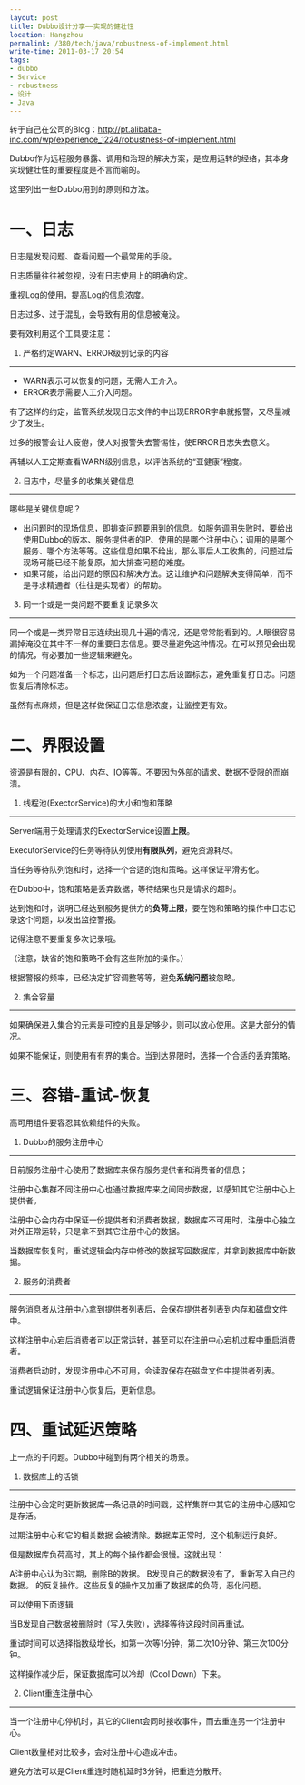 ```yaml
---
layout: post
title: Dubbo设计分享——实现的健壮性
location: Hangzhou
permalink: /380/tech/java/robustness-of-implement.html
write-time: 2011-03-17 20:54
tags:
- dubbo
- Service
- robustness
- 设计
- Java
---
```


转于自己在公司的Blog：<http://pt.alibaba-inc.com/wp/experience_1224/robustness-of-implement.html>

Dubbo作为远程服务暴露、调用和治理的解决方案，是应用运转的经络，其本身实现健壮性的重要程度是不言而喻的。

这里列出一些Dubbo用到的原则和方法。

一、日志
======================

日志是发现问题、查看问题一个最常用的手段。

日志质量往往被忽视，没有日志使用上的明确约定。

重视Log的使用，提高Log的信息浓度。

日志过多、过于混乱，会导致有用的信息被淹没。

要有效利用这个工具要注意：

1. 严格约定WARN、ERROR级别记录的内容
--------------------------------------------

- WARN表示可以恢复的问题，无需人工介入。
- ERROR表示需要人工介入问题。

有了这样的约定，监管系统发现日志文件的中出现ERROR字串就报警，又尽量减少了发生。

过多的报警会让人疲倦，使人对报警失去警惕性，使ERROR日志失去意义。

再辅以人工定期查看WARN级别信息，以评估系统的“亚健康”程度。

2. 日志中，尽量多的收集关键信息
----------------------------------

哪些是关键信息呢？

- 出问题时的现场信息，即排查问题要用到的信息。如服务调用失败时，要给出 使用Dubbo的版本、服务提供者的IP、使用的是哪个注册中心；调用的是哪个服务、哪个方法等等。这些信息如果不给出，那么事后人工收集的，问题过后现场可能已经不能复原，加大排查问题的难度。
- 如果可能，给出问题的原因和解决方法。这让维护和问题解决变得简单，而不是寻求精通者（往往是实现者）的帮助。

3. 同一个或是一类问题不要重复记录多次
-------------

同一个或是一类异常日志连续出现几十遍的情况，还是常常能看到的。人眼很容易漏掉淹没在其中不一样的重要日志信息。要尽量避免这种情况。在可以预见会出现的情况，有必要加一些逻辑来避免。

如为一个问题准备一个标志，出问题后打日志后设置标志，避免重复打日志。问题恢复后清除标志。

虽然有点麻烦，但是这样做保证日志信息浓度，让监控更有效。

二、界限设置
==============================

资源是有限的，CPU、内存、IO等等。不要因为外部的请求、数据不受限的而崩溃。

1. 线程池(ExectorService)的大小和饱和策略
-----------------------

Server端用于处理请求的ExectorService设置**上限**。

ExecutorService的任务等待队列使用**有限队列**，避免资源耗尽。

当任务等待队列饱和时，选择一个合适的饱和策略。这样保证平滑劣化。

在Dubbo中，饱和策略是丢弃数据，等待结果也只是请求的超时。

达到饱和时，说明已经达到服务提供方的**负荷上限**，要在饱和策略的操作中日志记录这个问题，以发出监控警报。

记得注意不要重复多次记录哦。

（注意，缺省的饱和策略不会有这些附加的操作。）

根据警报的频率，已经决定扩容调整等等，避免**系统问题**被忽略。

2. 集合容量
-------------------------

如果确保进入集合的元素是可控的且是足够少，则可以放心使用。这是大部分的情况。

如果不能保证，则使用有有界的集合。当到达界限时，选择一个合适的丢弃策略。

三、容错-重试-恢复
==========================

高可用组件要容忍其依赖组件的失败。

1. Dubbo的服务注册中心
---------------------------

目前服务注册中心使用了数据库来保存服务提供者和消费者的信息；

注册中心集群不同注册中心也通过数据库来之间同步数据，以感知其它注册中心上提供者。

注册中心会内存中保证一份提供者和消费者数据，数据库不可用时，注册中心独立对外正常运转，只是拿不到其它注册中心的数据。

当数据库恢复时，重试逻辑会内存中修改的数据写回数据库，并拿到数据库中新数据。

2. 服务的消费者
---------------------------

服务消息者从注册中心拿到提供者列表后，会保存提供者列表到内存和磁盘文件中。

这样注册中心宕后消费者可以正常运转，甚至可以在注册中心宕机过程中重启消费者。

消费者启动时，发现注册中心不可用，会读取保存在磁盘文件中提供者列表。

重试逻辑保证注册中心恢复后，更新信息。

四、重试延迟策略
==========================

上一点的子问题。Dubbo中碰到有两个相关的场景。

1. 数据库上的活锁
---------------------------

注册中心会定时更新数据库一条记录的时间戳，这样集群中其它的注册中心感知它是存活。

过期注册中心和它的相关数据 会被清除。数据库正常时，这个机制运行良好。

但是数据库负荷高时，其上的每个操作都会很慢。这就出现：

A注册中心认为B过期，删除B的数据。
B发现自己的数据没有了，重新写入自己的数据。
的反复操作。这些反复的操作又加重了数据库的负荷，恶化问题。

可以使用下面逻辑

当B发现自己数据被删除时（写入失败），选择等待这段时间再重试。

重试时间可以选择指数级增长，如第一次等1分钟，第二次10分钟、第三次100分钟。

这样操作减少后，保证数据库可以冷却（Cool Down）下来。

2. Client重连注册中心
---------------------------

当一个注册中心停机时，其它的Client会同时接收事件，而去重连另一个注册中心。

Client数量相对比较多，会对注册中心造成冲击。

避免方法可以是Client重连时随机延时3分钟，把重连分散开。
